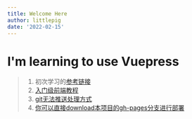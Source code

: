 ```yaml
---
title: Welcome Here
author: littlepig
date: '2022-02-15'
---
```

# I'm learning to use Vuepress

> 1. 初次学习的[参考链接](https://zhuanlan.zhihu.com/p/444863193)
> 2. [入门级前端教程](https://github.com/mqyqingfeng/Blog/issues)
> 3. [git无法推送处理方式](https://blog.csdn.net/ywl470812087/article/details/104459288)
> 4. [你可以直接download本项目的gh-pages分支进行部署](https://github.com/hezygo/lonelybabe.github.io/tree/gh-pages)
